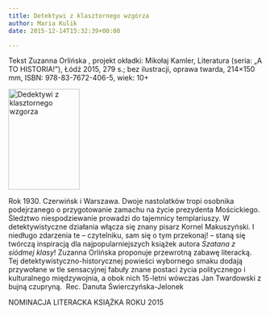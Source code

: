 ```yaml
---
title: Detektywi z klasztornego wzgórza
author: Maria Kulik
date: 2015-12-14T15:32:39+00:00

---
```

Tekst Zuzanna Orlińska , projekt okładki: Mikołaj Kamler, Literatura (seria: „A TO HISTORIA!”), Łódź 2015, 279 s.; bez ilustracji, oprawa twarda, 214&#215;150 mm, ISBN: 978-83-7672-406-5, wiek: 10+

<img class="alignnone size-medium wp-image-2996" src="http://www.ibby.pl/wp-content/uploads/2015/12/Dedektywi-z-klasztornego-wzgorza-141x200.jpg" alt="Dedektywi z klasztornego wzgorza" width="141" height="200" srcset="http://www.ibby.pl/wp-content/uploads/2015/12/Dedektywi-z-klasztornego-wzgorza-141x200.jpg 141w, http://www.ibby.pl/wp-content/uploads/2015/12/Dedektywi-z-klasztornego-wzgorza-70x100.jpg 70w, http://www.ibby.pl/wp-content/uploads/2015/12/Dedektywi-z-klasztornego-wzgorza-768x1090.jpg 768w, http://www.ibby.pl/wp-content/uploads/2015/12/Dedektywi-z-klasztornego-wzgorza-423x600.jpg 423w, http://www.ibby.pl/wp-content/uploads/2015/12/Dedektywi-z-klasztornego-wzgorza.jpg 1000w" sizes="(max-width: 141px) 100vw, 141px" />

Rok 1930. Czerwińsk i Warszawa. Dwoje nastolatków tropi osobnika podejrzanego o przygotowanie zamachu na życie prezydenta Mościckiego. Śledztwo niespodziewanie prowadzi do tajemnicy templariuszy. W detektywistyczne działania włącza się znany pisarz Kornel Makuszyński. I niedługo zdarzenia te – czytelniku, sam się o tym przekonaj! – staną się twórczą inspiracją dla najpopularniejszych książek autora _Szatana z siódmej klasy_! Zuzanna Orlińska proponuje przewrotną zabawę literacką. Tej detektywistyczno-historycznej powieści wybornego smaku dodają przywołane w tle sensacyjnej fabuły znane postaci życia politycznego i kulturalnego międzywojnia, a obok nich 15-letni wówczas Jan Twardowski z bujną czupryną.  Rec. Danuta Świerczyńska-Jelonek

NOMINACJA LITERACKA KSIĄŻKA ROKU 2015
